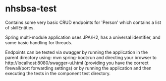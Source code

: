 # nhsbsa-test

Contains some very basic CRUD endpoints for 'Person' which contains a list of skillEntities.

Spring multi-module application uses JPA/H2, has a universal identifier, and some basic handling for threads.

Endpoints can be tested via swagger by running the application in the parent directory using:
mvn spring-boot:run and directing your browser to http://localhost:8080/swagger-ui.html
(providing you have the correct firewall/port forwarding settings) or by running the application and then executing the tests in the component test directory.
